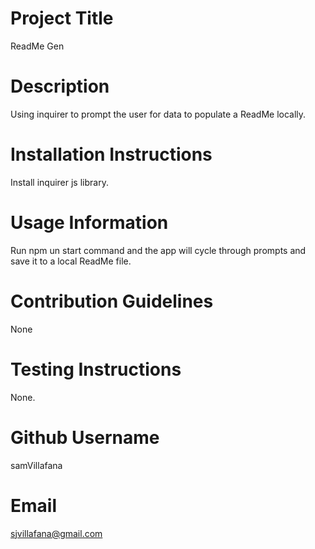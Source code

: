 # Project Title
 ReadMe Gen
 # Description
 Using inquirer to prompt the user for data to populate a ReadMe locally.
 # Installation Instructions
 Install inquirer js library.
        
 # Usage Information
 Run npm un start command and the app will cycle through prompts and save it to a local ReadMe file.
 # Contribution Guidelines 
 None 
 # Testing Instructions 
 None.
        
 # Github Username
 samVillafana
 # Email
 sjvillafana@gmail.com
    